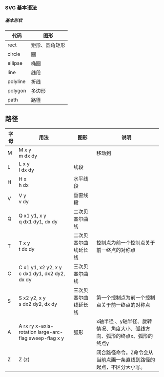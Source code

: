 ### SVG 基本语法


##### 基本形状

代码  |  图形
----  |  ------
rect  |  矩形、圆角矩形
circle  |  圆
ellipse  |  椭圆
line  |  线段
polyline  |  折线
polygon  |  多边形
path  |  路径

## 路径

字母  |  用法  |  图形  |  说明
--  |  --  |  --  |  --
M  |  M x y <br> m dx dy  |    |  移动到
L  |  L x y <br> l dx dy  |  线段  | |
H  |  H x <br> h dx  |  水平线段  | |
V  |  V y <br> v dy  |  垂直线段  | |
Q  |  Q x1 y1, x y <br> q dx1 dy1, dx dy  |  二次贝塞尔曲线  | |
T  |  T x y <br> t dx dy  |  二次贝塞尔曲线延长线  |  控制点为前一个控制点关于前一终点的对称点  |
C  |  C x1 y1, x2 y2, x y <br> c dx1 dy1, dx2 dy2, dx dy  |  三次贝塞尔曲线  | |
S  |  S x2 y2, x y <br> s dx2 dy2, dx dy  |  三次贝塞尔曲线延长线   |   第一个控制点为前一个控制点关于前一终点的对称点  |
A |  A rx ry x-axis-rotation large-arc-flag sweep-flag x y  |  弧形  |  x轴半径 、y轴半径、旋转情况、角度大小、弧线方向、弧形的终点x、弧形的终点y  |
Z  |  Z (z)  |    |  闭合路径命令。Z命令会从当前点画一条直线到路径的起点，不区分大小写。